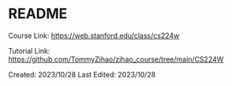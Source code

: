 # README
Course Link: https://web.stanford.edu/class/cs224w

Tutorial Link: https://github.com/TommyZihao/zihao_course/tree/main/CS224W


Created: 2023/10/28
Last Edited: 2023/10/28